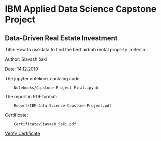 # IBM Applied Data Science Capstone Project

## Data-Driven Real Estate Investment

Title: How to use data to find the best airbnb rental property in Berlin

Author: Siavash Saki

Date: 14.12.2019

The jupyter notebook containg code:
```
 	Notebooks/Capstone Project Final.ipynb
```
The report in PDF format:
```
 	Report/IBM-Data-Science-Capstone-Project.pdf
```
Certificate:
```
 	Certificate/Siavash_Saki.pdf
```

[Verify Certificate](https://www.coursera.org/verify/professional-cert/WKLFKU3BZW7V)
